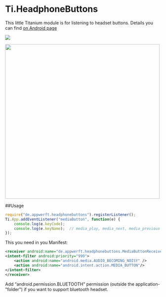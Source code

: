 Ti.HeadphoneButtons
=================

This little Titanium module is for listening to headset buttons. Details you can find [on Android page](https://source.android.com/devices/accessories/headset/specification.html)

![](https://source.android.com/devices/accessories/headset/images/headset-circuit2.png)

<img src="http://theinstructional.s3.amazonaws.com/earphones/original-earphones.jpg" width=500 />

##Usage

```javascript
require("de.appwerft.headphonebuttons").registerListener();
Ti.App.addEventListener("mediaButton", function(e) {
    console.log(e.keyCode);
    console.log(e.keyName);  // media_play, media_next, media_previous
});
```
This you need in you Manifest:
```xml
<receiver android:name="de.appwerft.headphonebuttons.MediaButtonReceiver" android:enabled="true" android:exported="true">
<intent-filter android:priority="999">
    <action android:name="android.media.AUDIO_BECOMING_NOISY" />
    <action android:name="android.intent.action.MEDIA_BUTTON"/>
</intent-filter>
</receiver>
```

Add “android.permission.BLUETOOTH” permission (outside the application-"folder") if you want to support bluetooth headset. 

